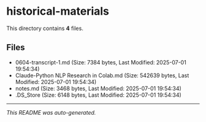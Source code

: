 # historical-materials

This directory contains **4** files.

## Files

- 0604-transcript-1.md (Size: 7384 bytes, Last Modified: 2025-07-01 19:54:34)
- Claude-Python NLP Research in Colab.md (Size: 542639 bytes, Last Modified: 2025-07-01 19:54:34)
- notes.md (Size: 3468 bytes, Last Modified: 2025-07-01 19:54:34)
- .DS_Store (Size: 6148 bytes, Last Modified: 2025-07-01 19:54:34)

---
*This README was auto-generated.*
